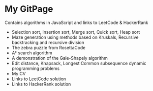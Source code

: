# My GitPage

Contains algorithms in JavaScript and links to LeetCode & HackerRank

* Selection sort, Insertion sort, Merge sort, Quick sort, Heap sort
* Maze generation using methods based on Kruskals, Recursive backtracking and recursive division
* The zebra puzzle from RosettaCode
* A* search algorithm 
* A demonstration of the Gale-Shapely algorithm
* Edit distance, Knapsack, Longest Common subsequence dynamic programming problems
* My CV
* Links to LeetCode solution
* Links to HackerRank solution

